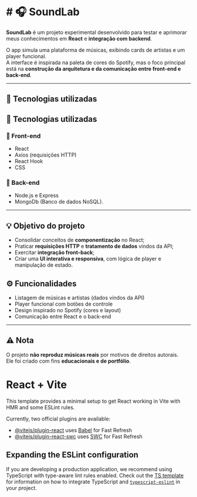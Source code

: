 # # 🎧 SoundLab

**SoundLab** é um projeto experimental desenvolvido para testar e aprimorar meus conhecimentos em **React** e **integração com backend**.

 O app simula uma plataforma de músicas, exibindo cards de artistas e um player funcional.  
A interface é inspirada na paleta de cores do Spotify, mas o foco principal está na **construção da arquitetura e da comunicação entre front-end e back-end**.

---

## 🚀 Tecnologias utilizadas

## 🚀 Tecnologias utilizadas
### 🔹 Front-end
- React
- Axios (requisições HTTP)
- React Hook
- CSS

### 🔹 Back-end
- Node.js e Express
- MongoDb (Banco de dados NoSQL).
---

## 💡 Objetivo do projeto
- Consolidar conceitos de **componentização** no React;
- Praticar **requisições HTTP** e **tratamento de dados** vindos da API;
- Exercitar **integração front–back**;
- Criar uma **UI interativa e responsiva**, com lógica de player e manipulação de estado.

## ⚙️ Funcionalidades
- Listagem de músicas e artistas (dados vindos da API)
- Player funcional com botões de controle
- Design inspirado no Spotify (cores e layout)
- Comunicação entre React e o back-end

---


## ⚠️ Nota
O projeto **não reproduz músicas reais** por motivos de direitos autorais.  
Ele foi criado com fins **educacionais e de portfólio**.


# React + Vite

This template provides a minimal setup to get React working in Vite with HMR and some ESLint rules.

Currently, two official plugins are available:

- [@vitejs/plugin-react](https://github.com/vitejs/vite-plugin-react/blob/main/packages/plugin-react) uses [Babel](https://babeljs.io/) for Fast Refresh
- [@vitejs/plugin-react-swc](https://github.com/vitejs/vite-plugin-react/blob/main/packages/plugin-react-swc) uses [SWC](https://swc.rs/) for Fast Refresh

## Expanding the ESLint configuration

If you are developing a production application, we recommend using TypeScript with type-aware lint rules enabled. Check out the [TS template](https://github.com/vitejs/vite/tree/main/packages/create-vite/template-react-ts) for information on how to integrate TypeScript and [`typescript-eslint`](https://typescript-eslint.io) in your project.
